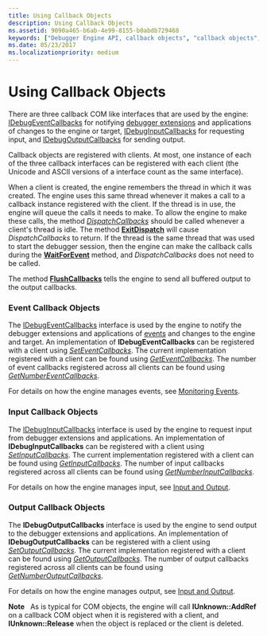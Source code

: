 ```yaml
---
title: Using Callback Objects
description: Using Callback Objects
ms.assetid: 9090a465-b6ab-4e99-8155-b0abdb729468
keywords: ["Debugger Engine API, callback objects", "callback objects", "callback objects, event callbacks", "event callbacks", "callback objects, input callbacks", "input callbacks", "callback objects, output callbacks", "output callbacks"]
ms.date: 05/23/2017
ms.localizationpriority: medium
---
```


# Using Callback Objects


There are three callback COM like interfaces that are used by the engine: [IDebugEventCallbacks](https://docs.microsoft.com/windows-hardware/drivers/ddi/content/dbgeng/nn-dbgeng-idebugeventcallbacks) for notifying [debugger extensions](debugger-extensions.md) and applications of changes to the engine or target, [IDebugInputCallbacks](https://docs.microsoft.com/windows-hardware/drivers/ddi/content/dbgeng/nn-dbgeng-idebuginputcallbacks) for requesting input, and [IDebugOutputCallbacks](https://docs.microsoft.com/windows-hardware/drivers/ddi/content/dbgeng/nn-dbgeng-idebugoutputcallbacks) for sending output.

Callback objects are registered with clients. At most, one instance of each of the three callback interfaces can be registered with each client (the Unicode and ASCII versions of a interface count as the same interface).

When a client is created, the engine remembers the thread in which it was created. The engine uses this same thread whenever it makes a call to a callback instance registered with the client. If the thread is in use, the engine will queue the calls it needs to make. To allow the engine to make these calls, the method [*DispatchCallbacks*](https://docs.microsoft.com/windows-hardware/drivers/ddi/content/dbgeng/nf-dbgeng-idebugclient5-dispatchcallbacks) should be called whenever a client's thread is idle. The method [**ExitDispatch**](https://docs.microsoft.com/windows-hardware/drivers/ddi/content/dbgeng/nf-dbgeng-idebugclient5-exitdispatch) will cause *DispatchCallbacks* to return. If the thread is the same thread that was used to start the debugger session, then the engine can make the callback calls during the [**WaitForEvent**](https://docs.microsoft.com/windows-hardware/drivers/ddi/content/dbgeng/nf-dbgeng-idebugcontrol3-waitforevent) method, and *DispatchCallbacks* does not need to be called.

The method [**FlushCallbacks**](https://docs.microsoft.com/windows-hardware/drivers/ddi/content/dbgeng/nf-dbgeng-idebugclient5-flushcallbacks) tells the engine to send all buffered output to the output callbacks.

### <span id="event_callbacks"></span><span id="EVENT_CALLBACKS"></span>Event Callback Objects

The [IDebugEventCallbacks](https://docs.microsoft.com/windows-hardware/drivers/ddi/content/dbgeng/nn-dbgeng-idebugeventcallbacks) interface is used by the engine to notify the debugger extensions and applications of [events](events.md#events) and changes to the engine and target. An implementation of **IDebugEventCallbacks** can be registered with a client using [*SetEventCallbacks*](https://docs.microsoft.com/windows-hardware/drivers/ddi/content/dbgeng/nf-dbgeng-idebugclient5-seteventcallbacks). The current implementation registered with a client can be found using [*GetEventCallbacks*](https://docs.microsoft.com/windows-hardware/drivers/ddi/content/dbgeng/nf-dbgeng-idebugclient5-geteventcallbacks). The number of event callbacks registered across all clients can be found using [*GetNumberEventCallbacks*](https://docs.microsoft.com/windows-hardware/drivers/ddi/content/dbgeng/nf-dbgeng-idebugclient5-getnumbereventcallbacks).

For details on how the engine manages events, see [Monitoring Events](monitoring-events.md).

### <span id="input_callbacks"></span><span id="INPUT_CALLBACKS"></span>Input Callback Objects

The [IDebugInputCallbacks](https://docs.microsoft.com/windows-hardware/drivers/ddi/content/dbgeng/nn-dbgeng-idebuginputcallbacks) interface is used by the engine to request input from debugger extensions and applications. An implementation of **IDebugInputCallbacks** can be registered with a client using [*SetInputCallbacks*](https://docs.microsoft.com/windows-hardware/drivers/ddi/content/dbgeng/nf-dbgeng-idebugclient5-setinputcallbacks). The current implementation registered with a client can be found using [*GetInputCallbacks*](https://docs.microsoft.com/windows-hardware/drivers/ddi/content/dbgeng/nf-dbgeng-idebugclient5-getinputcallbacks). The number of input callbacks registered across all clients can be found using [*GetNumberInputCallbacks*](https://docs.microsoft.com/windows-hardware/drivers/ddi/content/dbgeng/nf-dbgeng-idebugclient5-getnumberinputcallbacks).

For details on how the engine manages input, see [Input and Output](using-input-and-output.md).

### <span id="output_callbacks"></span><span id="OUTPUT_CALLBACKS"></span>Output Callback Objects

The **IDebugOutputCallbacks** interface is used by the engine to send output to the debugger extensions and applications. An implementation of **IDebugOutputCallbacks** can be registered with a client using [*SetOutputCallbacks*](https://docs.microsoft.com/windows-hardware/drivers/ddi/content/dbgeng/nf-dbgeng-idebugclient5-setoutputcallbacks). The current implementation registered with a client can be found using [*GetOutputCallbacks*](https://docs.microsoft.com/windows-hardware/drivers/ddi/content/dbgeng/nf-dbgeng-idebugclient5-getoutputcallbacks). The number of output callbacks registered across all clients can be found using [*GetNumberOutputCallbacks*](https://docs.microsoft.com/windows-hardware/drivers/ddi/content/dbgeng/nf-dbgeng-idebugclient5-getnumberoutputcallbacks).

For details on how the engine manages output, see [Input and Output](using-input-and-output.md).

**Note**   As is typical for COM objects, the engine will call **IUnknown::AddRef** on a callback COM object when it is registered with a client, and **IUnknown::Release** when the object is replaced or the client is deleted.

 

 

 





